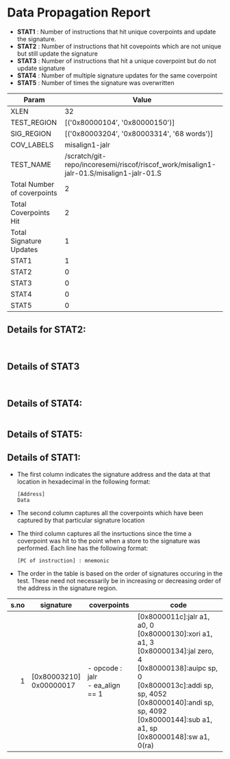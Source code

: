 
# Data Propagation Report

- **STAT1** : Number of instructions that hit unique coverpoints and update the signature.
- **STAT2** : Number of instructions that hit covepoints which are not unique but still update the signature
- **STAT3** : Number of instructions that hit a unique coverpoint but do not update signature
- **STAT4** : Number of multiple signature updates for the same coverpoint
- **STAT5** : Number of times the signature was overwritten

| Param                     | Value    |
|---------------------------|----------|
| XLEN                      | 32      |
| TEST_REGION               | [('0x80000104', '0x80000150')]      |
| SIG_REGION                | [('0x80003204', '0x80003314', '68 words')]      |
| COV_LABELS                | misalign1-jalr      |
| TEST_NAME                 | /scratch/git-repo/incoresemi/riscof/riscof_work/misalign1-jalr-01.S/misalign1-jalr-01.S    |
| Total Number of coverpoints| 2     |
| Total Coverpoints Hit     | 2      |
| Total Signature Updates   | 1      |
| STAT1                     | 1      |
| STAT2                     | 0      |
| STAT3                     | 0     |
| STAT4                     | 0     |
| STAT5                     | 0     |

## Details for STAT2:

```


```

## Details of STAT3

```


```

## Details of STAT4:

```

```

## Details of STAT5:



## Details of STAT1:

- The first column indicates the signature address and the data at that location in hexadecimal in the following format: 
  ```
  [Address]
  Data
  ```

- The second column captures all the coverpoints which have been captured by that particular signature location

- The third column captures all the insrtuctions since the time a coverpoint was
  hit to the point when a store to the signature was performed. Each line has
  the following format:
  ```
  [PC of instruction] : mnemonic
  ```
- The order in the table is based on the order of signatures occuring in the
  test. These need not necessarily be in increasing or decreasing order of the
  address in the signature region.

|s.no|        signature         |              coverpoints               |                                                                                                                             code                                                                                                                             |
|---:|--------------------------|----------------------------------------|--------------------------------------------------------------------------------------------------------------------------------------------------------------------------------------------------------------------------------------------------------------|
|   1|[0x80003210]<br>0x00000017|- opcode : jalr<br> - ea_align == 1<br> |[0x8000011c]:jalr a1, a0, 0<br> [0x80000130]:xori a1, a1, 3<br> [0x80000134]:jal zero, 4<br> [0x80000138]:auipc sp, 0<br> [0x8000013c]:addi sp, sp, 4052<br> [0x80000140]:andi sp, sp, 4092<br> [0x80000144]:sub a1, a1, sp<br> [0x80000148]:sw a1, 0(ra)<br> |
